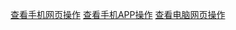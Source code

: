 [查看手机网页操作](https://github.com/allshota/myshota/tree/main/Mobile-web)
[查看手机APP操作](https://github.com/allshota/myshota/tree/main/Mobile-APP)
[查看电脑网页操作](https://github.com/allshota/myshota/tree/main/pc-web)
